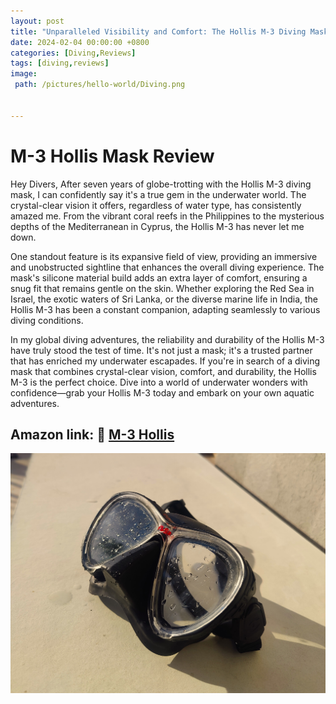 ```yaml
---
layout: post
title: "Unparalleled Visibility and Comfort: The Hollis M-3 Diving Mask Chronicles Seven Years of Underwater Excellence"
date: 2024-02-04 00:00:00 +0800
categories: [Diving,Reviews]
tags: [diving,reviews]
image:
 path: /pictures/hello-world/Diving.png


---
```

# M-3 Hollis Mask Review
Hey Divers, After seven years of globe-trotting with the Hollis M-3 diving mask, I can confidently say it's a true gem in the underwater world. The crystal-clear vision it offers, regardless of water type, has consistently amazed me. From the vibrant coral reefs in the Philippines to the mysterious depths of the Mediterranean in Cyprus, the Hollis M-3 has never let me down.

One standout feature is its expansive field of view, providing an immersive and unobstructed sightline that enhances the overall diving experience. The mask's silicone material build adds an extra layer of comfort, ensuring a snug fit that remains gentle on the skin. Whether exploring the Red Sea in Israel, the exotic waters of Sri Lanka, or the diverse marine life in India, the Hollis M-3 has been a constant companion, adapting seamlessly to various diving conditions.

In my global diving adventures, the reliability and durability of the Hollis M-3 have truly stood the test of time. It's not just a mask; it's a trusted partner that has enriched my underwater escapades. If you're in search of a diving mask that combines crystal-clear vision, comfort, and durability, the Hollis M-3 is the perfect choice. Dive into a world of underwater wonders with confidence—grab your Hollis M-3 today and embark on your own aquatic adventures. 
## Amazon link: 🤿 [M-3 Hollis](https://www.amazon.com/Hollis-M-3-Mask/dp/B00CL8WG6A?th=1&_encoding=UTF8&tag=dorgez06-20&linkCode=ur2&linkId=18233c6d8a7105e682e5e734350be92e&camp=1789&creative=9325)
![my M-3Mask](/pictures/hello-world/M-3_hollis.jpg)